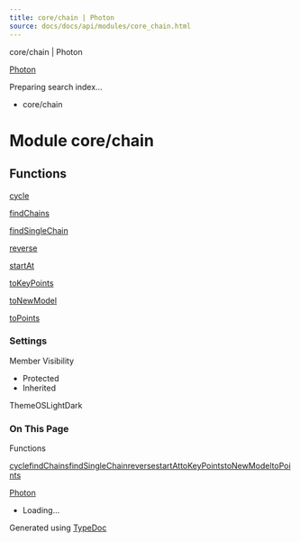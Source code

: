 ```yaml
---
title: core/chain | Photon
source: docs/docs/api/modules/core_chain.html
---
```


core/chain | Photon

[Photon](../index.html)




Preparing search index...

* core/chain

# Module core/chain

## Functions

[cycle](../functions/core_chain.cycle.html)


[findChains](../functions/core_chain.findChains.html)


[findSingleChain](../functions/core_chain.findSingleChain.html)


[reverse](../functions/core_chain.reverse.html)


[startAt](../functions/core_chain.startAt.html)


[toKeyPoints](../functions/core_chain.toKeyPoints.html)


[toNewModel](../functions/core_chain.toNewModel.html)


[toPoints](../functions/core_chain.toPoints.html)

### Settings

Member Visibility

* Protected
* Inherited

ThemeOSLightDark

### On This Page

Functions

[cycle](#cycle)[findChains](#findchains)[findSingleChain](#findsinglechain)[reverse](#reverse)[startAt](#startat)[toKeyPoints](#tokeypoints)[toNewModel](#tonewmodel)[toPoints](#topoints)

[Photon](../index.html)

* Loading...

Generated using [TypeDoc](https://typedoc.org/)
